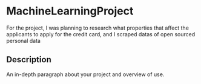 # MachineLearningProject

For the project, I was planning to research what properties that affect the applicants to apply for the credit card, and I scraped datas of open sourced personal data

## Description

An in-depth paragraph about your project and overview of use.

